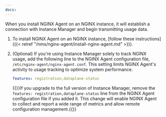 ```yaml
---
docs:
---
```


When you install NGINX Agent on an NGINX instance, it will establish a connection with Instance Manager and begin transmitting usage data.

1. To install NGINX Agent on an NGINX instance, [follow these instructions]({{< relref "/nms/nginx-agent/install-nginx-agent.md" >}}).

1. (Optional) If you're using Instance Manager solely to track NGINX usage, add the following line to the NGINX Agent configuration file, `/etc/nginx-agent/nginx-agent.conf`. This setting limits NGINX Agent's activity to usage tracking to optimize system performance.

   ``` yaml
   features: registration,dataplane-status
   ```

   {{<note>}}If you upgrade to the full version of Instance Manager, remove the `features: registration,dataplane-status` line from the NGINX Agent configuration file if you added it. This change will enable NGINX Agent to collect and report a wide range of metrics and allow remote configuration management.{{</note>}}
